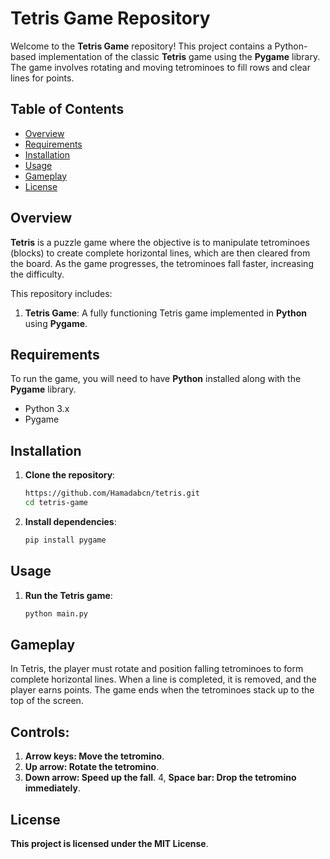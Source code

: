 # **Tetris Game Repository**

Welcome to the **Tetris Game** repository! This project contains a Python-based implementation of the classic **Tetris** game using the **Pygame** library. The game involves rotating and moving tetrominoes to fill rows and clear lines for points.

## **Table of Contents**

- [Overview](#overview)
- [Requirements](#requirements)
- [Installation](#installation)
- [Usage](#usage)
- [Gameplay](#gameplay)
- [License](#license)

## **Overview**

**Tetris** is a puzzle game where the objective is to manipulate tetrominoes (blocks) to create complete horizontal lines, which are then cleared from the board. As the game progresses, the tetrominoes fall faster, increasing the difficulty.

This repository includes:
1. **Tetris Game**: A fully functioning Tetris game implemented in **Python** using **Pygame**.

## **Requirements**

To run the game, you will need to have **Python** installed along with the **Pygame** library.
- Python 3.x
- Pygame

## **Installation**

1. **Clone the repository**:
   ```bash
   https://github.com/Hamadabcn/tetris.git
   cd tetris-game
2. **Install dependencies**:
   ```bash
   pip install pygame

## **Usage**
1. **Run the Tetris game**:
   ```bash
   python main.py

## **Gameplay**
In Tetris, the player must rotate and position falling tetrominoes to form complete horizontal lines. When a line is completed, it is removed, and the player earns points. The game ends when the tetrominoes stack up to the top of the screen.

## **Controls**:
1. **Arrow keys: Move the tetromino**.
2. **Up arrow: Rotate the tetromino**.
3. **Down arrow: Speed up the fall**.
4, **Space bar: Drop the tetromino immediately**.

## **License**
**This project is licensed under the MIT License**.
